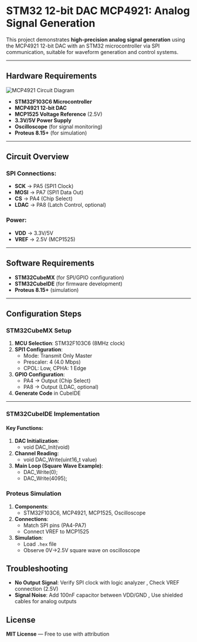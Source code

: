 # STM32 12-bit DAC MCP4921: Analog Signal Generation  

This project demonstrates **high-precision analog signal generation** using the MCP4921 12-bit DAC with an STM32 microcontroller via SPI communication, suitable for waveform generation and control systems.  

---

## Hardware Requirements  
![MCP4921 Circuit Diagram](mcp4921_circuit.png)  
- **STM32F103C6 Microcontroller**  
- **MCP4921 12-bit DAC**  
- **MCP1525 Voltage Reference** (2.5V)  
- **3.3V/5V Power Supply**  
- **Oscilloscope** (for signal monitoring)  
- **Proteus 8.15+** (for simulation)  

---

## Circuit Overview  
### SPI Connections:  
- **SCK** → PA5 (SPI1 Clock)  
- **MOSI** → PA7 (SPI1 Data Out)  
- **CS** → PA4 (Chip Select)  
- **LDAC** → PA8 (Latch Control, optional)  
### Power:  
- **VDD** → 3.3V/5V  
- **VREF** → 2.5V (MCP1525)  

---

## Software Requirements  
- **STM32CubeMX** (for SPI/GPIO configuration)  
- **STM32CubeIDE** (for firmware development)  
- **Proteus 8.15+** (simulation)  

---

## Configuration Steps  

### STM32CubeMX Setup  
1. **MCU Selection**: STM32F103C6 (8MHz clock)  
2. **SPI1 Configuration**:  
   - Mode: Transmit Only Master  
   - Prescaler: 4 (4.0 Mbps)  
   - CPOL: Low, CPHA: 1 Edge  
3. **GPIO Configuration**:  
   - PA4 → Output (Chip Select)  
   - PA8 → Output (LDAC, optional)  
4. **Generate Code** in CubeIDE  

---

### STM32CubeIDE Implementation  
#### Key Functions:  
1. **DAC Initialization**:  
    - void DAC_Init(void)
2. **Channel Reading**:
    - void DAC_Write(uint16_t value) 
3. **Main Loop (Square Wave Example)**:
    - DAC_Write(0);
    - DAC_Write(4095);   

### Proteus Simulation  
1. **Components**:  
    - STM32F103C6, MCP4921, MCP1525, Oscilloscope
2. **Connections**:  
    - Match SPI pins (PA4-PA7)
    - Connect VREF to MCP1525
3. **Simulation**:  
   - Load `.hex` file  
   - Observe 0V→2.5V square wave on oscilloscope

## Troubleshooting  
- **No Output Signal**: Verify SPI clock with logic analyzer , Check VREF connection (2.5V)
- **Signal Noise**: Add 100nF capacitor between VDD/GND , Use shielded cables for analog outputs


## License  
**MIT License** — Free to use with attribution  